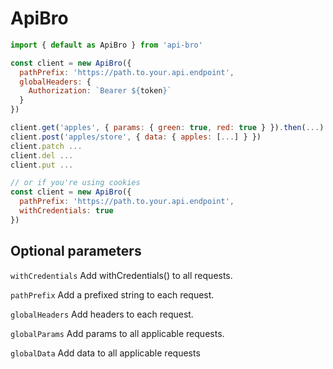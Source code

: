 # ApiBro

```js
import { default as ApiBro } from 'api-bro'

const client = new ApiBro({
  pathPrefix: 'https://path.to.your.api.endpoint',
  globalHeaders: {
    Authorization: `Bearer ${token}`
  }
})

client.get('apples', { params: { green: true, red: true } }).then(...)
client.post('apples/store', { data: { apples: [...] } })
client.patch ...
client.del ...
client.put ...
```

```js
// or if you're using cookies
const client = new ApiBro({
  pathPrefix: 'https://path.to.your.api.endpoint',
  withCredentials: true
})
```

## Optional parameters

`withCredentials` Add withCredentials() to all requests.

`pathPrefix` Add a prefixed string to each request.

`globalHeaders` Add headers to each request.

`globalParams` Add params to all applicable requests.

`globalData` Add data to all applicable requests
